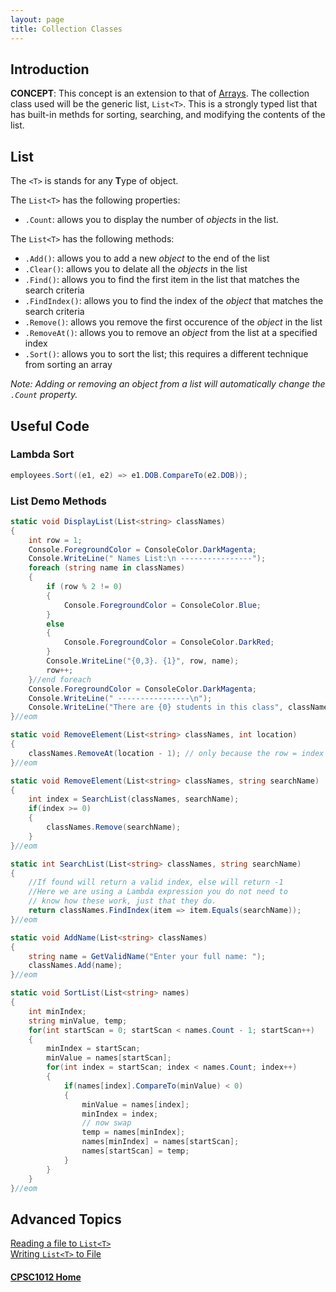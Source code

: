 ```yaml
---
layout: page
title: Collection Classes
---
```

## Introduction
**CONCEPT**: This concept is an extension to that of [Arrays](../07-arrays/). The collection class used will be the generic list, `List<T>`. This is a strongly typed list that has built-in methds for sorting, searching, and modifying the contents of the list.

## List<T>
The `<T>` is stands for any **T**ype of object.

The `List<T>` has the following properties:
*  `.Count`: allows you to display the number of _objects_ in the list.

The `List<T>` has the following methods:
*  `.Add()`: allows you to add a new _object_ to the end of the list
*  `.Clear()`: allows you to delate all the _objects_ in the list
*  `.Find()`: allows you to find the first item in the list that matches the search criteria
*  `.FindIndex()`: allows you to find the index of the _object_ that matches the search criteria
*  `.Remove()`: allows you remove the first occurence of the _object_ in the list
*  `.RemoveAt()`: allows you to remove an _object_ from the list at a specified index
*  `.Sort()`: allows you to sort the list; this requires a different technique from sorting an array

_Note: Adding or removing an object from a list will automatically change the `.Count` property._


## Useful Code
### Lambda Sort

```csharp
employees.Sort((e1, e2) => e1.DOB.CompareTo(e2.DOB));
```

### List<T> Demo Methods

```csharp
static void DisplayList(List<string> classNames)
{
    int row = 1;
    Console.ForegroundColor = ConsoleColor.DarkMagenta;
    Console.WriteLine(" Names List:\n ----------------");
    foreach (string name in classNames)
    {
        if (row % 2 != 0)
        {
            Console.ForegroundColor = ConsoleColor.Blue;
        }
        else
        {
            Console.ForegroundColor = ConsoleColor.DarkRed;
        }
        Console.WriteLine("{0,3}. {1}", row, name);
        row++;
    }//end foreach
    Console.ForegroundColor = ConsoleColor.DarkMagenta;
    Console.WriteLine(" ----------------\n");
    Console.WriteLine("There are {0} students in this class", classNames.Count());
}//eom

static void RemoveElement(List<string> classNames, int location)
{
    classNames.RemoveAt(location - 1); // only because the row = index + 1
}//eom

static void RemoveElement(List<string> classNames, string searchName)
{
    int index = SearchList(classNames, searchName);
    if(index >= 0)
    {
        classNames.Remove(searchName);
    }
}//eom

static int SearchList(List<string> classNames, string searchName)
{
    //If found will return a valid index, else will return -1
    //Here we are using a Lambda expression you do not need to
    // know how these work, just that they do.
    return classNames.FindIndex(item => item.Equals(searchName));
}//eom

static void AddName(List<string> classNames)
{
    string name = GetValidName("Enter your full name: ");
    classNames.Add(name);
}//eom

static void SortList(List<string> names)
{
    int minIndex;
    string minValue, temp;
    for(int startScan = 0; startScan < names.Count - 1; startScan++)
    {
        minIndex = startScan;
        minValue = names[startScan];
        for(int index = startScan; index < names.Count; index++)
        {
            if(names[index].CompareTo(minValue) < 0)
            {
                minValue = names[index];
                minIndex = index;
                // now swap
                temp = names[minIndex];
                names[minIndex] = names[startScan];
                names[startScan] = temp;
            }
        }
    }
}//eom
```

## Advanced Topics
[Reading a file to `List<T>`](reading.md)<br>
[Writing `List<T>` to File](writing.md)

#### [CPSC1012 Home](../)